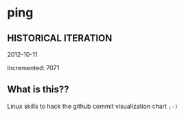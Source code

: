 # ping

## HISTORICAL ITERATION
2012-10-11

Incremented: 7071

## What is this?? 
Linux skills to hack the github commit visualization chart `;-)`
